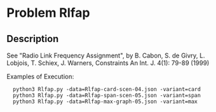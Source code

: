 # Problem Rlfap
## Description
See "Radio Link Frequency Assignment", by B. Cabon, S. de Givry, L. Lobjois, T. Schiex, J. Warners, Constraints An Int. J. 4(1): 79-89 (1999)

Examples of Execution:
```
  python3 Rlfap.py -data=Rlfap-card-scen-04.json -variant=card
  python3 Rlfap.py -data=Rlfap-span-scen-05.json -variant=span
  python3 Rlfap.py -data=Rlfap-max-graph-05.json -variant=max
